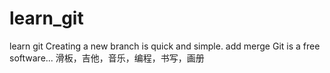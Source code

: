 # learn_git
learn git
Creating a new branch is quick and simple.
add merge
Git is a free software...
滑板，吉他，音乐，编程，书写，画册